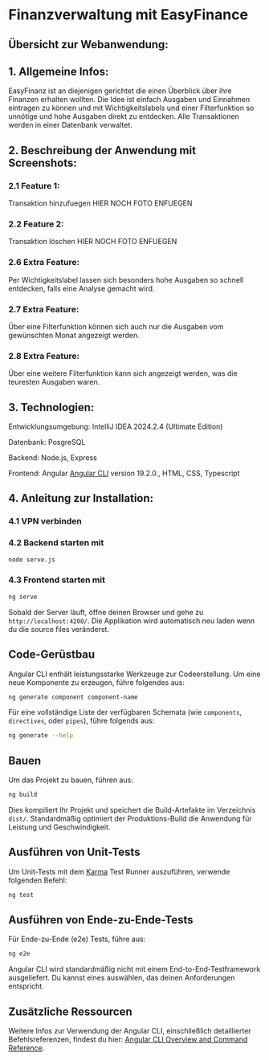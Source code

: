 # Finanzverwaltung mit EasyFinance

## Übersicht zur Webanwendung:

## 1. Allgemeine Infos:
EasyFinanz ist an diejenigen gerichtet die einen Überblick über ihre Finanzen erhalten wollten.
Die Idee ist einfach Ausgaben und Einnahmen eintragen zu können und mit Wichtigkeitslabels
und einer Filterfunktion so unnötige und hohe Ausgaben direkt zu entdecken.
Alle Transaktionen werden in einer Datenbank verwaltet.

## 2. Beschreibung der Anwendung mit Screenshots:

### 2.1 Feature 1: 
Transaktion hinzufuegen
HIER NOCH FOTO ENFUEGEN

### 2.2 Feature 2:
Transaktion löschen
HIER NOCH FOTO ENFUEGEN

### 2.6 Extra Feature:
Per Wichtigkeitslabel lassen sich besonders hohe Ausgaben so schnell entdecken, falls
eine Analyse gemacht wird.

### 2.7 Extra Feature:
Über eine Filterfunktion können sich auch nur die Ausgaben vom gewünschten Monat angezeigt werden.

### 2.8 Extra Feature:
Über eine weitere Filterfunktion kann sich angezeigt werden, was die teuresten Ausgaben waren.

## 3. Technologien:
Entwicklungsumgebung: IntelliJ IDEA 2024.2.4 (Ultimate Edition)

Datenbank: PosgreSQL

Backend: Node.js, Express

Frontend: Angular [Angular CLI](https://github.com/angular/angular-cli) version 19.2.0.,
HTML, CSS, Typescript

## 4. Anleitung zur Installation:

### 4.1 VPN verbinden

### 4.2 Backend starten mit
```bash
node serve.js
```

### 4.3 Frontend starten mit
```bash
ng serve
```
Sobald der Server läuft, öffne deinen Browser und gehe zu `http://localhost:4200/`. 
Die Applikation wird automatisch neu laden wenn du die source files veränderst.


## Code-Gerüstbau

Angular CLI enthält leistungsstarke Werkzeuge zur Codeerstellung. Um eine neue Komponente zu erzeugen, führe folgendes aus:
```bash
ng generate component component-name
```

Für eine vollständige Liste der verfügbaren Schemata (wie `components`, `directives`, oder `pipes`), führe folgends aus:

```bash
ng generate --help
```

## Bauen

Um das Projekt zu bauen, führen aus:

```bash
ng build
```

Dies kompiliert Ihr Projekt und speichert die Build-Artefakte im Verzeichnis `dist/`. 
Standardmäßig optimiert der Produktions-Build die Anwendung für Leistung und Geschwindigkeit.

##  Ausführen von Unit-Tests

Um Unit-Tests mit dem [Karma](https://karma-runner.github.io) Test Runner auszuführen, verwende folgenden Befehl:

```bash
ng test
```

## Ausführen von Ende-zu-Ende-Tests

Für Ende-zu-Ende (e2e) Tests, führe aus:

```bash
ng e2e
```

Angular CLI wird standardmäßig nicht mit einem End-to-End-Testframework ausgeliefert. Du kannst eines auswählen, das deinen Anforderungen entspricht.
## Zusätzliche Ressourcen

Weitere Infos zur Verwendung der Angular CLI, einschließlich detaillierter Befehlsreferenzen, findest du hier: [Angular CLI Overview and Command Reference](https://angular.dev/tools/cli).

